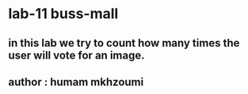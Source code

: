 # lab-11 buss-mall
## in this lab we try to count how many times the user will vote for an image.
## author : humam mkhzoumi